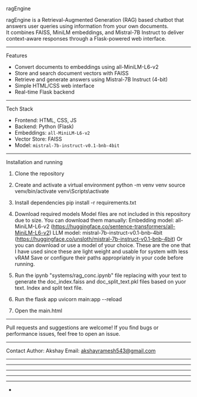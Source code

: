 ragEngine

ragEngine is a Retrieval-Augmented Generation (RAG) based chatbot that answers user queries using information from your own documents.  
It combines FAISS, MiniLM embeddings, and Mistral-7B Instruct to deliver context-aware responses through a Flask-powered web interface.

-----------------------

Features
- Convert documents to embeddings using all-MiniLM-L6-v2
- Store and search document vectors with FAISS
- Retrieve and generate answers using Mistral-7B Instruct (4-bit)
- Simple HTML/CSS web interface
- Real-time Flask backend

------------------------

Tech Stack
- Frontend: HTML, CSS, JS  
- Backend: Python (Flask)  
- Embeddings: `all-MiniLM-L6-v2`  
- Vector Store: FAISS  
- Model: `mistral-7b-instruct-v0.1-bnb-4bit`

-------------------------

Installation and running

1. Clone the repository

2. Create and activate a virtual environment
   python -m venv venv
   source venv/bin/activate 
   venv\Scripts\activate
   
3. Install dependencies
   pip install -r requirements.txt
   
4. Download required models
    Model files are not included in this repository due to size.
    You can download them manually:
    Embedding model: all-MiniLM-L6-v2 (https://huggingface.co/sentence-transformers/all-MiniLM-L6-v2)
    LLM model: mistral-7b-instruct-v0.1-bnb-4bit (https://huggingface.co/unsloth/mistral-7b-instruct-v0.1-bnb-4bit)
    Or you can download or use a model of your choice. These are the one that I have used since these are light weight and usable for system with less vRAM
    Save or configure their paths appropriately in your code before running.

5. Run the ipynb "systems/rag_conc.ipynb" file replacing with your text to generate the doc_index.faiss and doc_split_text.pkl files based on yuor text. Index and split text file.

6. Run the flask app
     uvicorn main:app --reload

7. Open the main.html

-------------------------------------------------------------------------------------------------------------------------------------------------------------------

Pull requests and suggestions are welcome!
If you find bugs or performance issues, feel free to open an issue.

-------------------------------------------------------------------------------------------------------------------------------------------------------------------

Contact
Author: Akshay
Email: akshayramesh543@gmail.com

-----------------------
-------------------
--------------
-------
---
-
